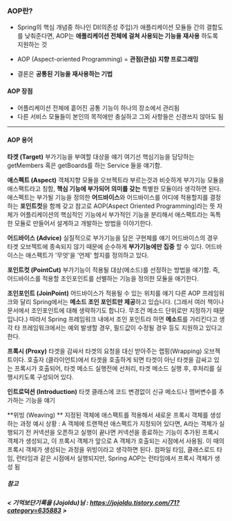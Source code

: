 ### AOP란?

- Spring의 핵심 개념중 하나인 DI(의존성 주입)가 애플리케이션 모듈들 간의 결합도를 낮춰준다면,
  AOP는 **애플리케이션 전체에 걸쳐 사용되는 기능을 재사용** 하도록 지원하는 것

- AOP (Aspect-oriented Programming) = **관점(관심) 지향 프로그래밍**

- 결론은 **공통된 기능을 재사용하는 기법**

#### AOP 장점

- 어플리케이션 전체에 흩어진 공통 기능이 하나의 장소에서 관리됨
- 다른 서비스 모듈들이 본인의 목적에만 충실하고 그외 사항들은 신경쓰지 않아도 됨

------

#### AOP 용어

**타겟 (Target)** 
부가기능을 부여할 대상을 얘기
여기선 핵심기능을 담당하는 getMembers 혹은 getBoards를 하는 Service 들을 얘기함.

**애스펙트 (Aspect)**
객체지향 모듈을 오브젝트라 부르는것과 비슷하게 부가기능 모듈을 애스팩트라고 칭함,
**핵심 기능에 부가되어 의미를 갖는** 특별한 모듈이라 생각하면 된다.
애스펙트는 부가될 기능을 정의한 **어드바이스**와 어드바이스를 어디에 적용할지를 결정하는 **포인트컷**을 함께 갖고
참고로 AOP(Aspect Oriented Programming)라는 뜻 자체가 어플리케이션의 핵심적인 기능에서 부가적인 기능을 분리해서 애스팩트라는 독특한 모듈로 만들어서 설계하고 개발하는 방법을 이야기한다.

**어드바이스 (Advice)**
실질적으로 부가기능을 담은 구현체를 얘기
어드바이스의 경우 타겟 오브젝트에 종속되지 않기 때문에 순수하게 **부가기능에만 집중** 할 수 있다.
어드바이스는 애스펙트가 '무엇'을 '언제' 할지를 정의하고 있다.

**포인트컷 (PointCut)**
부가기능이 적용될 대상(메소드)를 선정하는 방법을 얘기함.
즉, 어드바이스를 적용할 조인포인트를 선별하는 기능을 정의한 모듈을 애기한다.

**조인포인트 (JoinPoint)**
어드바이스가 적용될 수 있는 위치를 얘기
다른 AOP 프레임워크와 달리 Spring에서는 **메소드 조인 포인트만 제공**하고 있습니다.
(그래서 여러 책이나 문서에서 조인포인트에 대해 생략하기도 합니다. 무조건 메소드 단위로만 지정하기 때문입니다.)
따라서 Spring 프레임워크 내에서 조인 포인트라 하면 **메소드**를 가리킨다고 생각
타 프레임워크에서는 예외 발생할 경우, 필드값이 수정될 경우 등도 지원하고 있다고 한다.

**프록시 (Proxy)**
타겟을 감싸서 타겟의 요청을 대신 받아주는 랩핑(Wrapping) 오브젝트이다.
호출자 (클라이언트)에서 타겟을 호출하게 되면 타겟이 아닌 타겟을 감싸고 있는 프록시가 호출되어, 타겟 메소드 실행전에 선처리, 타겟 메소드 실행 후, 후처리를 실행시키도록 구성되어 있다.

**인트로덕션 (Introduction)**
타겟 클래스에 코드 변경없이 신규 메소드나 멤버변수를 추가하는 기능을 얘기

**위빙 (Weaving) **
지정된 객체에 애스팩트를 적용해서 새로운 프록시 객체를 생성하는 과정
예시 상황 : 
A 객체에 트랜잭션 애스팩트가 지정되어 있다면, A라는 객체가 실행되기 전 커넥션을 오픈하고 실행이 끝나면 커넥션을
종료하는 기능이 추가된 프록시 객체가 생성되고, 이 프록시 객체가 앞으로 A 객체가 호출되는 시점에서 사용됨.
이 때의 프록시 객체가 생성되는 과정을 위빙이라고 생각하면 된다.
컴파일 타임, 클래스로드 타임, 런타임과 같은 시점에서 실행되지만, Spring AOP는 런타임에서 프록시 객체가 생성 됨



##### **참고**

##### < 기억보단기록을 (Jojoldu)님 :  https://jojoldu.tistory.com/71?category=635883 >



